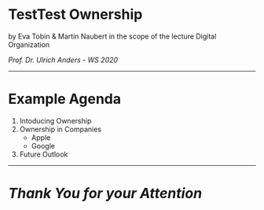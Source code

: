# TestTest Ownership

by Eva Tobin & Martin Naubert in the scope of the lecture Digital Organization

_Prof. Dr. Ulrich Anders - WS 2020_

---

# Example Agenda

1. Intoducing Ownership 
1. Ownership in Companies
    * Apple
    * Google   
1. Future Outlook    

---

# _Thank You for your Attention_

